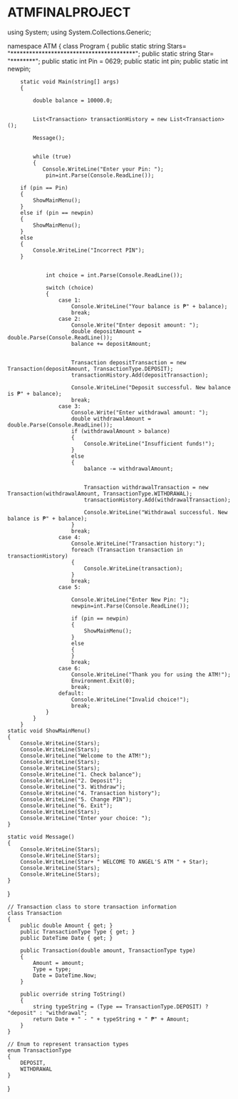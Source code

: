 # ATMFINALPROJECT
using System;
using System.Collections.Generic;

namespace ATM
{
    class Program
    {
        public static string Stars= "****************************************";
        public static string Star= "********";
        public static int Pin = 0629;
        public static int pin;
        public static int newpin;
        
        static void Main(string[] args)
        {
            
            double balance = 10000.0;
            
            
            List<Transaction> transactionHistory = new List<Transaction>();
            
            Message();
            
            
            while (true)
            {
               Console.WriteLine("Enter your Pin: ");
                pin=int.Parse(Console.ReadLine());
                
		if (pin == Pin)
		{
			ShowMainMenu();
		}
		else if (pin == newpin)
		{
			ShowMainMenu();
		}
		else
		{
		    Console.WriteLine("Incorrect PIN");
		}

                
                int choice = int.Parse(Console.ReadLine());

                switch (choice)
                {
                    case 1:
                        Console.WriteLine("Your balance is ₱" + balance);
                        break;
                    case 2:
                        Console.Write("Enter deposit amount: ");
                        double depositAmount = double.Parse(Console.ReadLine());
                        balance += depositAmount;


                        Transaction depositTransaction = new Transaction(depositAmount, TransactionType.DEPOSIT);
                        transactionHistory.Add(depositTransaction);

                        Console.WriteLine("Deposit successful. New balance is ₱" + balance);
                        break;
                    case 3:
                        Console.Write("Enter withdrawal amount: ");
                        double withdrawalAmount = double.Parse(Console.ReadLine());
                        if (withdrawalAmount > balance)
                        {
                            Console.WriteLine("Insufficient funds!");
                        }
                        else
                        {
                            balance -= withdrawalAmount;


                            Transaction withdrawalTransaction = new Transaction(withdrawalAmount, TransactionType.WITHDRAWAL);
                            transactionHistory.Add(withdrawalTransaction);

                            Console.WriteLine("Withdrawal successful. New balance is ₱" + balance);
                        }
                        break;
                    case 4:
                        Console.WriteLine("Transaction history:");
                        foreach (Transaction transaction in transactionHistory)
                        {
                            Console.WriteLine(transaction);
                        }
                        break;
                    case 5:
                        
                        Console.WriteLine("Enter New Pin: ");
                        newpin=int.Parse(Console.ReadLine());
                        
                        if (pin == newpin)
                        {
                            ShowMainMenu();
                        }
                        else
                        {
                        }
                        break;
                    case 6:
                        Console.WriteLine("Thank you for using the ATM!");
                        Environment.Exit(0);
                        break;
                    default:
                        Console.WriteLine("Invalid choice!");
                        break;
                }
            }
        }
    static void ShowMainMenu()
    {
        Console.WriteLine(Stars);
        Console.WriteLine(Stars);
        Console.WriteLine("Welcome to the ATM!");
        Console.WriteLine(Stars);
        Console.WriteLine(Stars);
        Console.WriteLine("1. Check balance");
        Console.WriteLine("2. Deposit");
        Console.WriteLine("3. Withdraw");
        Console.WriteLine("4. Transaction history");
        Console.WriteLine("5. Change PIN");
        Console.WriteLine("6. Exit");
        Console.WriteLine(Stars);
        Console.WriteLine("Enter your choice: ");
    }
    
    static void Message()
    {
        Console.WriteLine(Stars);
        Console.WriteLine(Stars);
        Console.WriteLine(Star+ " WELCOME TO ANGEL'S ATM " + Star);
        Console.WriteLine(Stars);
        Console.WriteLine(Stars);
    }
}

    // Transaction class to store transaction information
    class Transaction
    {
        public double Amount { get; }
        public TransactionType Type { get; }
        public DateTime Date { get; }

        public Transaction(double amount, TransactionType type)
        {
            Amount = amount;
            Type = type;
            Date = DateTime.Now;
        }

        public override string ToString()
        {
            string typeString = (Type == TransactionType.DEPOSIT) ? "deposit" : "withdrawal";
            return Date + " - " + typeString + " ₱" + Amount;
        }
    }

    // Enum to represent transaction types
    enum TransactionType
    {
        DEPOSIT,
        WITHDRAWAL
    }
}
